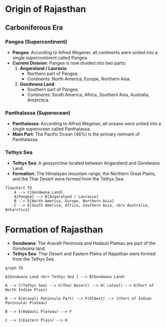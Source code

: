
# Origin of Rajasthan

## Carboniferous Era

### Pangea (Supercontinent)
- **Pangea**: According to Alfred Wegener, all continents were united into a single supercontinent called Pangea.
- **Current Division**: Pangea is now divided into two parts:
  1. **Angaraland / Laurasia**:
     - Northern part of Pangea.
     - Continents: North America, Europe, Northern Asia.
  2. **Gondwana Land**:
     - Southern part of Pangea.
     - Continents: South America, Africa, Southern Asia, Australia, Antarctica.

### Panthalassa (Superocean)
- **Panthalassa**: According to Alfred Wegener, all oceans were united into a single superocean called Panthalassa.
- **Main Part**: The Pacific Ocean (46%) is the primary remnant of Panthalassa.

### Tethys Sea
- **Tethys Sea**: A geosyncline located between Angaraland and Gondwana Land.
- **Formation**: The Himalayan mountain range, the Northern Great Plains, and the Thar Desert were formed from the Tethys Sea.

```mermaid
flowchart TD
	A --> C[Gondwana Land]
	A[Pangea] --> B[Angaraland / Laurasia]   
    B --> D[North America, Europe, Northern Asia]
    C --> E[South America, Africa, Southern Asia, <br> Australia, Antarctica]
```



#  Formation of Rajasthan
- **Gondwana**: The Aravalli Peninsula and Hadauti Plateau are part of the Gondwana land.
- **Tethys Sea**: Thar Desert and Eastern Plains of Rajasthan  were formed from the Tethys Sea.

```mermaid
graph TD

A[Gondwana Land <br> Tethys Sea ] --> B(Gondwana Land)

A --> C(Tethys Sea) --> G(Thar Desert) --> H( Latest) --> K(Part of North Indian Plain)

B --> D(Aravali Peninsula Part) --> F(Oldest) --> J(Part of Indian Peninsular Plateau)

B --> E(Hadauti Plateau) --> F

C --> I(Eastern Plain) --> H
```


